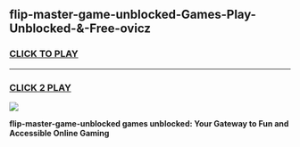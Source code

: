 
## flip-master-game-unblocked-Games-Play-Unblocked-&-Free-ovicz
<h3>
<a href="https://premium76.site?title=flip-master-game-unblocked&ref=24A">CLICK TO PLAY</a></h3>
<hr>

<h3>
<a href="https://premium76.site?title=flip-master-game-unblocked&ref=24A">CLICK 2 PLAY</a>
  
</h3>

<a href="https://premium76.site?title=flip-master-game-unblocked&ref=24A"><img src="https://clearcache.store/games.png"></a>


**flip-master-game-unblocked games unblocked: Your Gateway to Fun and Accessible Online Gaming**
